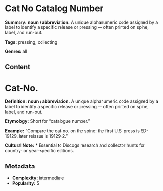 # Cat No Catalog Number

**Summary:** **noun / abbreviation.** A unique alphanumeric code assigned by a label to identify a specific release or pressing — often printed on spine, label, and run-out.

**Tags:** pressing, collecting

**Genres:** all

## Content

# Cat-No.

**Definition:** **noun / abbreviation.** A unique alphanumeric code assigned by a label to identify a specific release or pressing — often printed on spine, label, and run-out.

**Etymology:** Short for “catalogue number.”

**Example:** “Compare the cat-no. on the spine: the first U.S. press is SD-19129, later reissue is 19129-2.”

**Cultural Note:** * Essential to Discogs research and collector hunts for country- or year-specific editions.

## Metadata

- **Complexity:** intermediate
- **Popularity:** 5
